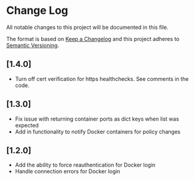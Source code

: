 # Change Log

All notable changes to this project will be documented in this file.

The format is based on [Keep a Changelog](http://keepachangelog.com/) 
and this project adheres to [Semantic Versioning](http://semver.org/).

## [1.4.0]

* Turn off cert verification for https healthchecks.  See comments in the code.

## [1.3.0]

* Fix issue with returning container ports as dict keys when list was expected
* Add in functionality to notify Docker containers for policy changes

## [1.2.0]

* Add the ability to force reauthentication for Docker login
* Handle connection errors for Docker login
